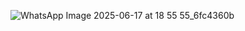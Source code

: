 ![WhatsApp Image 2025-06-17 at 18 55 55_6fc4360b](https://github.com/user-attachments/assets/5afd0b64-4139-405e-b19d-dc479d7c8960)


